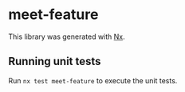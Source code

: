 # meet-feature

This library was generated with [Nx](https://nx.dev).

## Running unit tests

Run `nx test meet-feature` to execute the unit tests.
